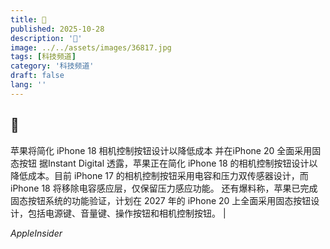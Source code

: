 ```yaml
---
title: 🍏
published: 2025-10-28
description: '🍏'
image: ../../assets/images/36817.jpg
tags: [科技频道]
category: '科技频道'
draft: false
lang: ''
---
```


## 🍏

苹果将简化 iPhone 18 相机控制按钮设计以降低成本 并在iPhone 20 全面采用固态按钮
据Instant Digital 透露，苹果正在简化 iPhone 18 的相机控制按钮设计以降低成本。目前 iPhone 17 的相机控制按钮采用电容和压力双传感器设计，而 iPhone 18 将移除电容感应层，仅保留压力感应功能。
还有爆料称，苹果已完成固态按钮系统的功能验证，计划在 2027 年的 iPhone 20 上全面采用固态按钮设计，包括电源键、音量键、操作按钮和相机控制按钮。
|

*AppleInsider*
